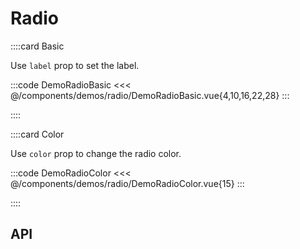 <script lang="ts" setup>
import api from '@virgo-ui/vue/component-meta/ARadio.json';
</script>

# Radio

<!-- 👉 Basic -->
::::card Basic

Use `label` prop to set the label.

:::code DemoRadioBasic
<<< @/components/demos/radio/DemoRadioBasic.vue{4,10,16,22,28}
:::

::::

<!-- 👉 Color -->
::::card Color

Use `color` prop to change the radio color.

:::code DemoRadioColor
<<< @/components/demos/radio/DemoRadioColor.vue{15}
:::

::::

<!-- 👉 API -->
## API

<Api title="Radio" :api="api"></Api>
